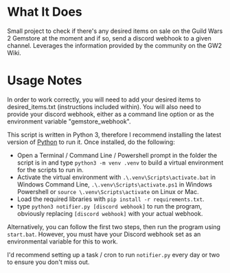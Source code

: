 # What It Does #
Small project to check if there's any desired items on sale on the Guild Wars 2 Gemstore at the moment and if so, send a discord webhook to a given channel. Leverages the information provided by the community on the GW2 Wiki.

# Usage Notes #
In order to work correctly, you will need to add your desired items to desired_items.txt (instructions included within). 
You will also need to provide your discord webhook, either as a command line option or as the environment variable "gemstore_webhook".


This script is written in Python 3, therefore I recommend installing the latest version of
 [Python](https://www.python.org/downloads/) to run it. Once installed, do the following:
 - Open a Terminal / Command Line / Powershell prompt in the folder the script is in and type ```python3 -m venv .venv``` to build a virtual environment for the scripts to run in. 
 - Activate the virtual environment with ```.\.venv\Scripts\activate.bat``` in Windows Command Line, ```.\.venv\Scripts\activate.ps1``` in Windows Powershell or ```source \.venv\Scripts\activate``` on Linux or Mac.
 - Load the required libraries with ```pip install -r requirements.txt```.
 - type ```python3 notifier.py [discord webhook]``` to run the program, obviously replacing ```[discord webhook]``` with your actual webhook.

Alternatively, you can follow the first two steps, then run the program using ```start.bat```. However, you must have your Discord webhook set as an environmental variable for this to work.


I'd recommend setting up a task / cron to run ```notifier.py``` every day or two to ensure you don't miss out.